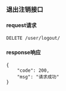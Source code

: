 
### 退出注销接口

#### request请求

 	DELETE /user/logout/

#### response响应

    {
	    "code": 200,
	    "msg": "请求成功"
	}